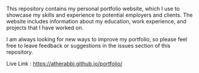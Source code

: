 This repository contains my personal portfolio website, which I use to showcase my skills and experience to potential employers and clients. The website includes information about my education, work experience, and projects that I have worked on. 

I am always looking for new ways to improve my portfolio, so please feel free to leave feedback or suggestions in the issues section of this repository.

Live Link : https://atherabbi.github.io/portfolio/
